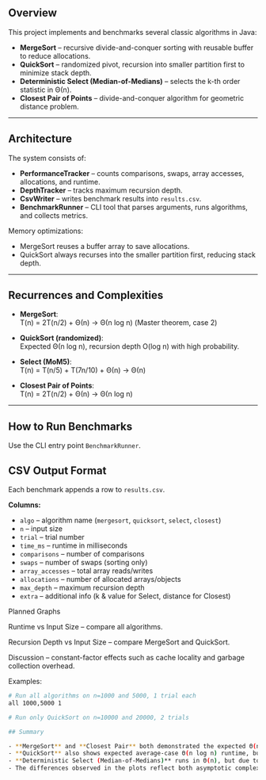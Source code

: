 ## Overview
This project implements and benchmarks several classic algorithms in Java:

- **MergeSort** – recursive divide-and-conquer sorting with reusable buffer to reduce allocations.
- **QuickSort** – randomized pivot, recursion into smaller partition first to minimize stack depth.
- **Deterministic Select (Median-of-Medians)** – selects the k-th order statistic in Θ(n).
- **Closest Pair of Points** – divide-and-conquer algorithm for geometric distance problem.

---

##  Architecture
The system consists of:
- **PerformanceTracker** – counts comparisons, swaps, array accesses, allocations, and runtime.
- **DepthTracker** – tracks maximum recursion depth.
- **CsvWriter** – writes benchmark results into `results.csv`.
- **BenchmarkRunner** – CLI tool that parses arguments, runs algorithms, and collects metrics.

Memory optimizations:
- MergeSort reuses a buffer array to save allocations.
- QuickSort always recurses into the smaller partition first, reducing stack depth.

---

##  Recurrences and Complexities
- **MergeSort**:  
  T(n) = 2T(n/2) + Θ(n) → Θ(n log n) (Master theorem, case 2)

- **QuickSort (randomized)**:  
  Expected Θ(n log n), recursion depth O(log n) with high probability.

- **Select (MoM5)**:  
  T(n) = T(n/5) + T(7n/10) + Θ(n) → Θ(n)

- **Closest Pair of Points**:  
  T(n) = 2T(n/2) + Θ(n) → Θ(n log n)

---

## How to Run Benchmarks
Use the CLI entry point `BenchmarkRunner`.
## CSV Output Format
Each benchmark appends a row to `results.csv`.

**Columns:**
- `algo` – algorithm name (`mergesort`, `quicksort`, `select`, `closest`)
- `n` – input size
- `trial` – trial number
- `time_ms` – runtime in milliseconds
- `comparisons` – number of comparisons
- `swaps` – number of swaps (sorting only)
- `array_accesses` – total array reads/writes
- `allocations` – number of allocated arrays/objects
- `max_depth` – maximum recursion depth
- `extra` – additional info (k & value for Select, distance for Closest)

Planned Graphs

Runtime vs Input Size – compare all algorithms.

Recursion Depth vs Input Size – compare MergeSort and QuickSort.

Discussion – constant-factor effects such as cache locality and garbage collection overhead.

Examples:
```bash
# Run all algorithms on n=1000 and 5000, 1 trial each
all 1000,5000 1

# Run only QuickSort on n=10000 and 20000, 2 trials

## Summary

- **MergeSort** and **Closest Pair** both demonstrated the expected Θ(n log n) behavior. The runtime grows nearly linearly on a logarithmic scale, matching the theoretical recurrence.
- **QuickSort** also shows expected average-case Θ(n log n) runtime, but its recursion depth is higher than MergeSort. On larger inputs, effects of random pivots and cache locality become visible.
- **Deterministic Select (Median-of-Medians)** runs in Θ(n), but due to large constant factors it is slower than sorting on small to medium inputs.
- The differences observed in the plots reflect both asymptotic complexity and constant-factor effects such as allocations, cache behavior, and garbage collection.


